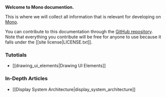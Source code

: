<!-- --- title: Developer Documentation : Mono -->

**Welcome to Mono documention.**

This is where we will collect all information that is relevant for developing
on [Mono](http://openmono.com).

You can contribute to this documentation through the
[GitHub repository](https://github.com/getopenmono/monodocs).
Note that everything you contribute will be free for anyone to use because
it falls under the [[site license|LICENSE.txt]].

### Tutotials

 * [[drawing_ui_elements|Drawing UI Elements]]

### In-Depth Articles

 * [[Display System Architecture|display_system_architecture]]